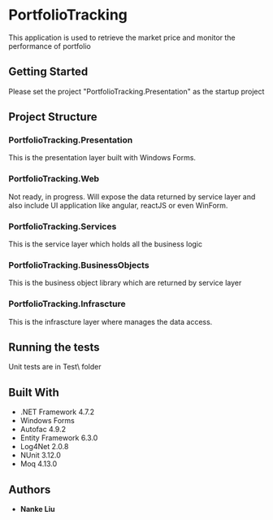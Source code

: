 # PortfolioTracking
 This application is used to retrieve the market price and monitor the performance of portfolio
 
 
## Getting Started
 Please set the project "PortfolioTracking.Presentation" as the startup project
 
 
## Project Structure
 
 ### PortfolioTracking.Presentation
  This is the presentation layer built with Windows Forms.
 
 ### PortfolioTracking.Web
  Not ready, in progress. Will expose the data returned by service layer and also include UI application like angular, reactJS or even WinForm.
 
 ### PortfolioTracking.Services 
  This is the service layer which holds all the business logic
  
 ### PortfolioTracking.BusinessObjects 
  This is the business object library which are returned by service layer
  
 ### PortfolioTracking.Infrascture
  This is the infrascture layer where manages the data access.
  
  
## Running the tests
 Unit tests are in Test\ folder
 
 
## Built With
* .NET Framework 4.7.2
* Windows Forms
* Autofac 4.9.2
* Entity Framework 6.3.0
* Log4Net 2.0.8
* NUnit 3.12.0
* Moq 4.13.0


## Authors
* **Nanke Liu**